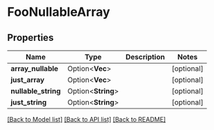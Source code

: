 # FooNullableArray

## Properties

Name | Type | Description | Notes
------------ | ------------- | ------------- | -------------
**array_nullable** | Option<**Vec<String>**> |  | [optional]
**just_array** | Option<**Vec<String>**> |  | [optional]
**nullable_string** | Option<**String**> |  | [optional]
**just_string** | Option<**String**> |  | [optional]

[[Back to Model list]](../README.md#documentation-for-models) [[Back to API list]](../README.md#documentation-for-api-endpoints) [[Back to README]](../README.md)


